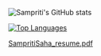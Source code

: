 ![Sampriti's GitHub stats](https://github-readme-stats.vercel.app/api?username=Sampriti2803&theme=algolia&show_icons=true)

[![Top Languages](https://github-readme-stats.vercel.app/api/top-langs/?username=Sampriti2803&layout=compact&theme=dark)](https://github.com/Sampriti2803/github-readme-stats)

[SampritiSaha_resume.pdf](https://github.com/user-attachments/files/17444793/SampritiSaha_resume.pdf)
